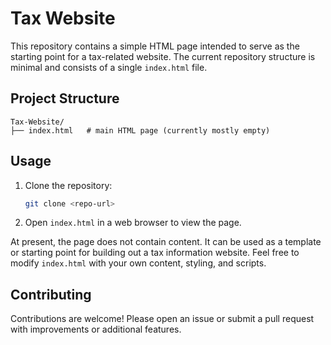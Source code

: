 # Tax Website

This repository contains a simple HTML page intended to serve as the starting point for a tax-related website. The current repository structure is minimal and consists of a single `index.html` file.

## Project Structure

```
Tax-Website/
├── index.html   # main HTML page (currently mostly empty)
```

## Usage

1. Clone the repository:
   ```bash
   git clone <repo-url>
   ```
2. Open `index.html` in a web browser to view the page.

At present, the page does not contain content. It can be used as a template or starting point for building out a tax information website. Feel free to modify `index.html` with your own content, styling, and scripts.

## Contributing

Contributions are welcome! Please open an issue or submit a pull request with improvements or additional features.

